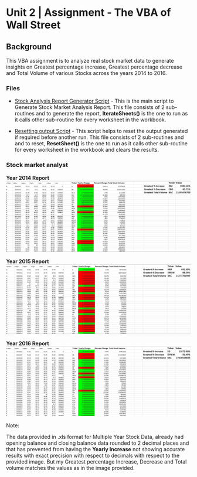 # Unit 2 | Assignment - The VBA of Wall Street

## Background

This VBA assignment is to analyze real stock market data to generate insights on Greatest percentage increase, Greatest percentage decrease and Total Volume of various Stocks across the years 2014 to 2016.

### Files

* [Stock Analysis Report Generator Script](Resources/Stock_Analysis_Report_Generate.vb) - This is the main script to Generate Stock Market Analysis Report. This file consists of 2 sub-routines and to generate the report, **IterateSheets()** is the one to run as it calls other sub-routine for every worksheet in the workbook.

* [Resetting output Script](Resources/Reset_Output.vb) - This script helps to reset the output generated if required before another run. This file consists of 2 sub-routines and and to reset, **ResetSheet()** is the one to run as it calls other sub-routine for every worksheet in the workbook and clears the results.

### Stock market analyst
**Year 2014 Report**
![stock Market Analysis for year 2014](images/Stock_report_year_2014.jpg)

**Year 2015 Report**
![stock Market Analysis for year 2015](images/Stock_report_year_2015.jpg)

**Year 2016 Report**
![stock Market Analysis for year 2016](images/Stock_report_year_2016.jpg)


Note:

The data provided in .xls format for Multiple Year Stock Data, already had opening balance and closing balance data rounded to 2 decimal places and that has prevented from having the **Yearly Increase** not showing accurate results with exact precision with respect to decimals with respect to the provided image. But my Greatest percentage Increase, Decrease and Total volume matches the values as in the image provided.